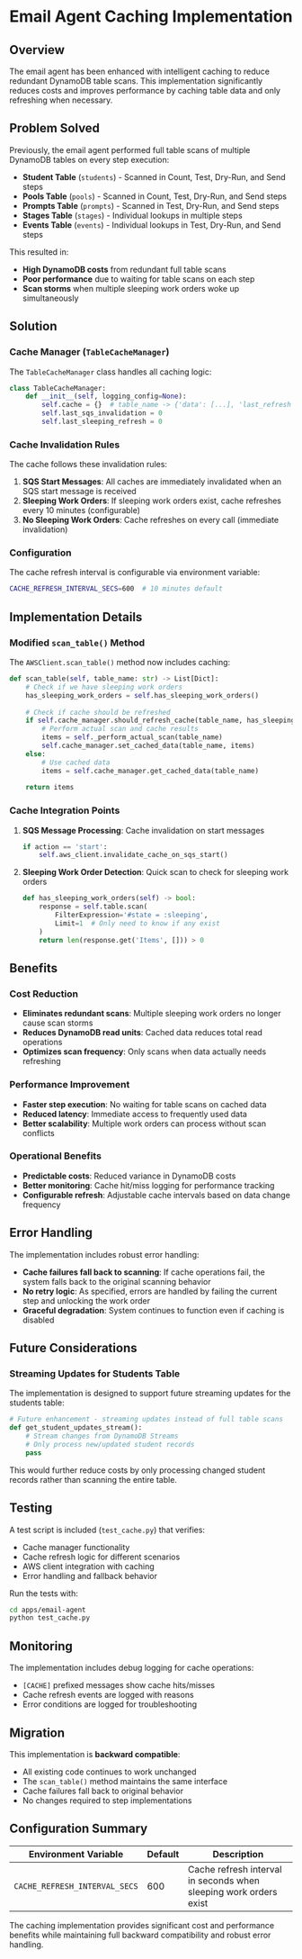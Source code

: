 # Email Agent Caching Implementation

## Overview

The email agent has been enhanced with intelligent caching to reduce redundant DynamoDB table scans. This implementation significantly reduces costs and improves performance by caching table data and only refreshing when necessary.

## Problem Solved

Previously, the email agent performed full table scans of multiple DynamoDB tables on every step execution:
- **Student Table** (`students`) - Scanned in Count, Test, Dry-Run, and Send steps
- **Pools Table** (`pools`) - Scanned in Count, Test, Dry-Run, and Send steps  
- **Prompts Table** (`prompts`) - Scanned in Test, Dry-Run, and Send steps
- **Stages Table** (`stages`) - Individual lookups in multiple steps
- **Events Table** (`events`) - Individual lookups in Test, Dry-Run, and Send steps

This resulted in:
- **High DynamoDB costs** from redundant full table scans
- **Poor performance** due to waiting for table scans on each step
- **Scan storms** when multiple sleeping work orders woke up simultaneously

## Solution

### Cache Manager (`TableCacheManager`)

The `TableCacheManager` class handles all caching logic:

```python
class TableCacheManager:
    def __init__(self, logging_config=None):
        self.cache = {}  # table_name -> {'data': [...], 'last_refresh': timestamp}
        self.last_sqs_invalidation = 0
        self.last_sleeping_refresh = 0
```

### Cache Invalidation Rules

The cache follows these invalidation rules:

1. **SQS Start Messages**: All caches are immediately invalidated when an SQS start message is received
2. **Sleeping Work Orders**: If sleeping work orders exist, cache refreshes every 10 minutes (configurable)
3. **No Sleeping Work Orders**: Cache refreshes on every call (immediate invalidation)

### Configuration

The cache refresh interval is configurable via environment variable:

```bash
CACHE_REFRESH_INTERVAL_SECS=600  # 10 minutes default
```

## Implementation Details

### Modified `scan_table()` Method

The `AWSClient.scan_table()` method now includes caching:

```python
def scan_table(self, table_name: str) -> List[Dict]:
    # Check if we have sleeping work orders
    has_sleeping_work_orders = self.has_sleeping_work_orders()
    
    # Check if cache should be refreshed
    if self.cache_manager.should_refresh_cache(table_name, has_sleeping_work_orders):
        # Perform actual scan and cache results
        items = self._perform_actual_scan(table_name)
        self.cache_manager.set_cached_data(table_name, items)
    else:
        # Use cached data
        items = self.cache_manager.get_cached_data(table_name)
    
    return items
```

### Cache Integration Points

1. **SQS Message Processing**: Cache invalidation on start messages
   ```python
   if action == 'start':
       self.aws_client.invalidate_cache_on_sqs_start()
   ```

2. **Sleeping Work Order Detection**: Quick scan to check for sleeping work orders
   ```python
   def has_sleeping_work_orders(self) -> bool:
       response = self.table.scan(
           FilterExpression='#state = :sleeping',
           Limit=1  # Only need to know if any exist
       )
       return len(response.get('Items', [])) > 0
   ```

## Benefits

### Cost Reduction
- **Eliminates redundant scans**: Multiple sleeping work orders no longer cause scan storms
- **Reduces DynamoDB read units**: Cached data reduces total read operations
- **Optimizes scan frequency**: Only scans when data actually needs refreshing

### Performance Improvement
- **Faster step execution**: No waiting for table scans on cached data
- **Reduced latency**: Immediate access to frequently used data
- **Better scalability**: Multiple work orders can process without scan conflicts

### Operational Benefits
- **Predictable costs**: Reduced variance in DynamoDB costs
- **Better monitoring**: Cache hit/miss logging for performance tracking
- **Configurable refresh**: Adjustable cache intervals based on data change frequency

## Error Handling

The implementation includes robust error handling:

- **Cache failures fall back to scanning**: If cache operations fail, the system falls back to the original scanning behavior
- **No retry logic**: As specified, errors are handled by failing the current step and unlocking the work order
- **Graceful degradation**: System continues to function even if caching is disabled

## Future Considerations

### Streaming Updates for Students Table

The implementation is designed to support future streaming updates for the students table:

```python
# Future enhancement - streaming updates instead of full table scans
def get_student_updates_stream():
    # Stream changes from DynamoDB Streams
    # Only process new/updated student records
    pass
```

This would further reduce costs by only processing changed student records rather than scanning the entire table.

## Testing

A test script is included (`test_cache.py`) that verifies:

- Cache manager functionality
- Cache refresh logic for different scenarios
- AWS client integration with caching
- Error handling and fallback behavior

Run the tests with:
```bash
cd apps/email-agent
python test_cache.py
```

## Monitoring

The implementation includes debug logging for cache operations:

- `[CACHE]` prefixed messages show cache hits/misses
- Cache refresh events are logged with reasons
- Error conditions are logged for troubleshooting

## Migration

This implementation is **backward compatible**:
- All existing code continues to work unchanged
- The `scan_table()` method maintains the same interface
- Cache failures fall back to original behavior
- No changes required to step implementations

## Configuration Summary

| Environment Variable | Default | Description |
|---------------------|---------|-------------|
| `CACHE_REFRESH_INTERVAL_SECS` | 600 | Cache refresh interval in seconds when sleeping work orders exist |

The caching implementation provides significant cost and performance benefits while maintaining full backward compatibility and robust error handling. 
